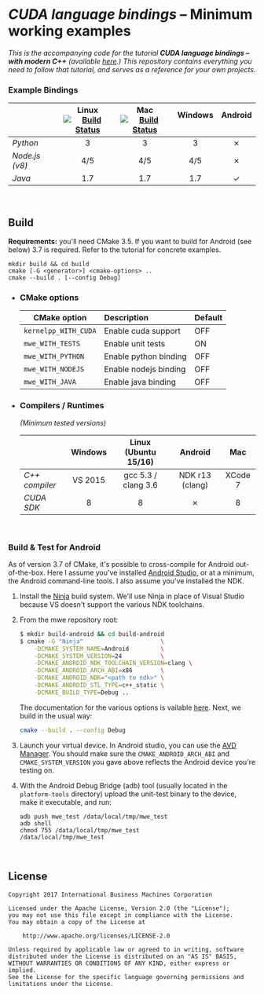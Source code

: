 # *CUDA language bindings* – Minimum working examples

_This is the accompanying code for the tutorial **CUDA language bindings – with modern C++** (available [here](./docs/blog-article.md).) This repository contains everything you need to follow that tutorial, and serves as a reference for your own projects._

### Example Bindings

|                | Linux <br> [![Build Status](https://travis-ci.org/rayglover-ibm/cuda-bindings.svg?branch=master)](https://travis-ci.org/rayglover-ibm/cuda-bindings) | Mac <br> [![Build Status](https://travis-ci.org/rayglover-ibm/cuda-bindings.svg?branch=master)](https://travis-ci.org/rayglover-ibm/cuda-bindings)   | Windows <br> &nbsp; |  Android  <br> &nbsp;    |
|----------------|:----------:|:--------:|:---------------------:|:-------------:|
| _Python_       |    3       |  3       | 3                     |  ✗           |
| _Node.js (v8)_ |    4/5     |  4/5     | 4/5                   |  ✗           |
| _Java_         |    1.7     |  1.7     | 1.7                   |  ✓           |

<br>

## Build

__Requirements:__ you'll need CMake 3.5. If you want to build for Android (see below) 3.7 is required. Refer to the tutorial for concrete examples.

```
mkdir build && cd build
cmake [-G <generator>] <cmake-options> ..
cmake --build . [--config Debug]
```

- ### CMake options

    | CMake option             | Description            | Default |
    |--------------------------|:-----------------------|:--------|
    | `kernelpp_WITH_CUDA`     | Enable cuda support    | OFF     |
    | `mwe_WITH_TESTS`         | Enable unit tests      | ON      |
    | `mwe_WITH_PYTHON`        | Enable python binding  | OFF     |
    | `mwe_WITH_NODEJS`        | Enable nodejs binding  | OFF     |
    | `mwe_WITH_JAVA`          | Enable java binding    | OFF     |

- ### Compilers / Runtimes 
    
    _(Minimum tested versions)_

    |                | Windows    | Linux (Ubuntu 15/16)  | Android         | Mac     |
    |----------------|:----------:|:---------------------:|:---------------:|:-------:|
    | *C++ compiler* | VS 2015    | gcc 5.3 / clang 3.6   | NDK r13 (clang) | XCode 7 |
    | *CUDA SDK*     | 8          | 8                     | ✗               | 8       |

<br>

### Build & Test for Android

As of version 3.7 of CMake, it's possible to cross-compile for Android out-of-the-box. Here I assume you've installed [Android Studio](https://developer.android.com/studio/index.html#downloads), or at a minimum, the Android command-line tools. I also assume you've installed the NDK.

1. Install the [Ninja](https://ninja-build.org/) build system. We'll use Ninja in place of Visual Studio because VS doesn't support the various NDK toolchains.

2. From the mwe repository root:
    ```bash
    $ mkdir build-android && cd build-android
    $ cmake -G "Ninja"                      \
        -DCMAKE_SYSTEM_NAME=Android         \
        -DCMAKE_SYSTEM_VERSION=24           \
        -DCMAKE_ANDROID_NDK_TOOLCHAIN_VERSION=clang \
        -DCMAKE_ANDROID_ARCH_ABI=x86        \
        -DCMAKE_ANDROID_NDK="<path to ndk>" \
        -DCMAKE_ANDROID_STL_TYPE=c++_static \
        -DCMAKE_BUILD_TYPE=Debug ..
    ```
    The documentation for the various options is vailable [here](https://cmake.org/cmake/help/v3.7/manual/cmake-toolchains.7.html#cross-compiling-for-android). Next, we build in the usual way:
    ```bash
    cmake --build . --config Debug
    ```
3. Launch your virtual device. In Android studio, you can use the [AVD Manager](https://developer.android.com/studio/run/managing-avds.html). You should make sure the `CMAKE_ANDROID_ARCH_ABI` and `CMAKE_SYSTEM_VERSION` you gave above reflects the Android device you're testing on.

4. With the Android Debug Bridge (adb) tool (usually located in the `platform-tools` directory) upload the unit-test binary to the device, make it executable, and run:
    ```
    adb push mwe_test /data/local/tmp/mwe_test
    adb shell
    chmod 755 /data/local/tmp/mwe_test
    /data/local/tmp/mwe_test
    ```

<br>

## License

```
Copyright 2017 International Business Machines Corporation

Licensed under the Apache License, Version 2.0 (the "License");
you may not use this file except in compliance with the License.
You may obtain a copy of the License at

    http://www.apache.org/licenses/LICENSE-2.0

Unless required by applicable law or agreed to in writing, software
distributed under the License is distributed on an "AS IS" BASIS,
WITHOUT WARRANTIES OR CONDITIONS OF ANY KIND, either express or implied.
See the License for the specific language governing permissions and
limitations under the License.
```
